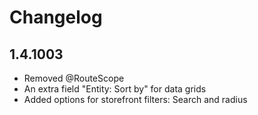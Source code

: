 # Changelog

## 1.4.1003

* Removed @RouteScope
* An extra field "Entity: Sort by" for data grids
* Added options for storefront filters: Search and radius
